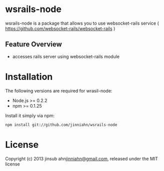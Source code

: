 wsrails-node
===========

wsrails-node is a package that allows you to use websocket-rails service ( https://github.com/websocket-rails/websocket-rails )

Feature Overview
-----------------

* accesses rails server using websocket-rails module

Installation
============

The following versions are required for wrasil-node:

* Node.js >= 0.2.2
* npm >= 0.1.25

Install it simply via npm:

    npm install git://github.com/jinniahn/wsrails-node

License
=======

Copyright (c) 2013 jinsub ahn<jinniahn@gmail.com>, released under the MIT license

